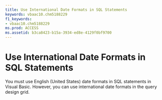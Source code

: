 ```yaml
---
title: Use International Date Formats in SQL Statements
keywords: vbaac10.chm5188229
f1_keywords:
- vbaac10.chm5188229
ms.prod: ACCESS
ms.assetid: b3ca8423-b15a-3934-ed8e-4129f0bf9700
---
```



# Use International Date Formats in SQL Statements

You must use English (United States) date formats in SQL statements in Visual Basic. However, you can use international date formats in the query design grid.


